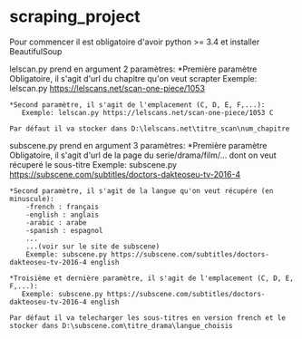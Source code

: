# scraping_project
Pour commencer il est obligatoire d'avoir python >= 3.4 et installer BeautifulSoup

lelscan.py prend en argument 2 paramètres:
    *Première paramètre Obligatoire, il s'agit d'url du chapitre qu'on veut scrapter
        Exemple: lelscan.py https://lelscans.net/scan-one-piece/1053
        
    *Second paramètre, il s'agit de l'emplacement (C, D, E, F,...):
       Exemple: lelscan.py https://lelscans.net/scan-one-piece/1053 C
    
    Par défaut il va stocker dans D:\lelscans.net\titre_scan\num_chapitre
 
 
 
subscene.py prend en argument 3 paramètres:
    *Première paramètre Obligatoire, il s'agit d'url de la page du serie/drama/film/... dont on veut récuperé le sous-titre
        Exemple: subscene.py https://subscene.com/subtitles/doctors-dakteoseu-tv-2016-4
        
    *Second paramètre, il s'agit de la langue qu'on veut récupére (en minuscule):
        -french : français
        -english : anglais
        -arabic : arabe
        -spanish : espagnol
        ...
        ...(voir sur le site de subscene)
        Exemple: subscene.py https://subscene.com/subtitles/doctors-dakteoseu-tv-2016-4 english
    
    *Troisième et dernière paramètre, il s'agit de l'emplacement (C, D, E, F,...):
       Exemple: subscene.py https://subscene.com/subtitles/doctors-dakteoseu-tv-2016-4 english
    
    Par défaut il va telecharger les sous-titres en version french et le stocker dans D:\subscene.com\titre_drama\langue_choisis
